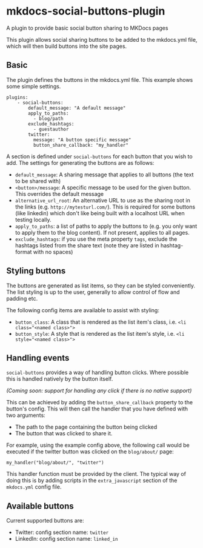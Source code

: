 # mkdocs-social-buttons-plugin
A plugin to provide basic social button sharing to MKDocs pages

This plugin allows social sharing buttons to be added to the mkdocs.yml file, which will then build buttons into the site pages.

## Basic

The plugin defines the buttons in the mkdocs.yml file. This example shows some simple settings.

```
plugins:
    - social-buttons:
        default_message: "A default message"
        apply_to_paths:
          - blog/path
        exclude_hashtags:
          - guestauthor
        twitter:
          message: "A button specific message"
          button_share_callback: "my_handler"
```

A section is defined under `social-buttons` for each button that you wish to add. The settings for generating the buttons are as follows:

 * `default_message`: A sharing message that applies to all buttons (the text to be shared with)
 * `<button>/message`: A specific message to be used for the given button. This overrides the default message
 * `alternative_url_root`: An alternative URL to use as the sharing root in the links (e.g. `http://mytesturl.com/`). This is required for some buttons (like linkedin) which don't like being built with a localhost URL when testing locally.
 * `apply_to_paths`: a list of paths to apply the buttons to (e.g. you only want to apply them to the blog content). If not present, applies to all pages.
 * `exclude_hashtags`: if you use the meta property `tags`, exclude the hashtags listed from the share text (note they are listed in hashtag-format with no spaces)

## Styling buttons

The buttons are generated as list items, so they can be styled conveniently. The list styling is up to the user, generally to allow control of flow and padding etc.

The following config items are available to assist with styling:

 * `button_class`: A class that is rendered as the list item's class, i.e. `<li class="<named class>">`
 * `button_style`: A style that is rendered as the list item's style, i.e. `<li style="<named class>">`

## Handling events

`social-buttons` provides a way of handling button clicks. Where possible this is handled natively by the button itself.

_(Coming soon: support for handling any click if there is no native support)_

This can be achieved by adding the `button_share_callback` property to the button's config. This will then call the handler that you have defined with two arguments:

 * The path to the page containing the button being clicked
 * The button that was clicked to share it.

For example, using the example config above, the following call would be executed if the twitter button was clicked on the `blog/about/` page:

```
my_handler("blog/about/", "twitter")
```

This handler function must be provided by the client. The typical way of doing this is by adding scripts in the `extra_javascript` section of the `mkdocs.yml` config file.

## Available buttons

Current supported buttons are:

 * Twitter: config section name: `twitter`
 * LinkedIn: config section name: `linked_in`
